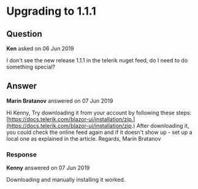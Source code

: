 # Upgrading to 1.1.1

## Question

**Ken** asked on 06 Jun 2019

I don't see the new release 1.1.1 in the telerik nuget feed, do I need to do something special?

## Answer

**Marin Bratanov** answered on 07 Jun 2019

Hi Kenny, Try downloading it from your account by following these steps: [https://docs.telerik.com/blazor-ui/installation/zip.](https://docs.telerik.com/blazor-ui/installation/zip.) After downloading it, you could check the online feed again and if it doesn't show up - set up a local one as explained in the article. Regards, Marin Bratanov

### Response

**Kenny** answered on 07 Jun 2019

Downloading and manually installing it worked.
